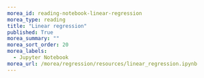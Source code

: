 ```yaml
---
morea_id: reading-notebook-linear-regression
morea_type: reading
title: "Linear regression"
published: True
morea_summary: ""
morea_sort_order: 20
morea_labels: 
  - Jupyter Notebook
morea_url: /morea/regression/resources/linear_regression.ipynb
---
```

